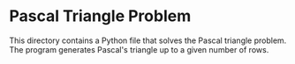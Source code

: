 # Pascal Triangle Problem

This directory contains a Python file that solves the Pascal triangle problem. The program generates Pascal's triangle up to a given number of rows.
